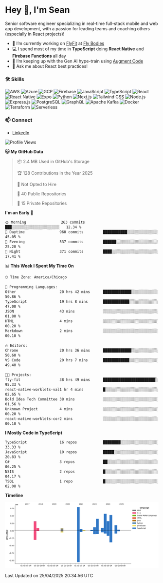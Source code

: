 # Hey 👋, I'm Sean

Senior software engineer specializing in real-time full-stack mobile and web app development, with a passion for leading teams and coaching others (especially in React projects)!

- 🏢 I’m currently working on [FlyFit](https://www.fly-bodies.com/flyfit-app) at [Fly Bodies](https://www.fly-bodies.com/)
- 💻 I spend most of my time in **TypeScript** doing **React Native** and **Firebase Functions** all day
- 🌱 I’m keeping up with the Gen AI hype-train using [Augment Code](https://www.augmentcode.com/)
- 💬 Ask me about React best practices!

### 🛠️ Skills

![AWS](https://img.shields.io/badge/AWS-FF9900?style=flat&logo=amazonaws&logoColor=white)
![Azure](https://img.shields.io/badge/Azure-0078D4?style=flat&logo=azure&logoColor=white)
![GCP](https://img.shields.io/badge/GCP-1f2937?style=flat&logo=googlecloud&logoColor=4285F4)
![Firebase](https://img.shields.io/badge/Firebase-1f2937?style=flat&logo=firebase&logoColor=FFCA28)
![JavaScript](https://img.shields.io/badge/JavaScript-1f2937?style=flat&logo=javascript&logoColor=F7DF1E)
![TypeScript](https://img.shields.io/badge/TypeScript-1f2937?style=flat&logo=typescript&logoColor=3178C6)
![React](https://img.shields.io/badge/React-1f2937?style=flat&logo=react&logoColor=61DAFB)
![React Native](https://img.shields.io/badge/React_Native-1f2937?style=flat&logo=react&logoColor=61DAFB)
![Expo](https://img.shields.io/badge/Expo-1f2937?style=flat&logo=expo&logoColor=000020)
![Python](https://img.shields.io/badge/Python-1f2937?style=flat&logo=python)
![Next.js](https://img.shields.io/badge/Next.js-1f2937?style=flat&logo=nextdotjs&logoColor=000000)
![Tailwind CSS](https://img.shields.io/badge/Tailwind_CSS-1f2937?style=flat&logo=tailwindcss&logoColor=065F46)
![Node.js](https://img.shields.io/badge/Node.js-1f2937?style=flat&logo=nodedotjs&logoColor=339933)
![Express.js](https://img.shields.io/badge/Express.js-1f2937?style=flat&logo=express&logoColor=000000)
![PostgreSQL](https://img.shields.io/badge/PostgreSQL-1f2937?style=flat&logo=postgresql&logoColor=4169E1)
![GraphQL](https://img.shields.io/badge/GraphQL-1f2937?style=flat&logo=graphql&logoColor=E10098)
![Apache Kafka](https://img.shields.io/badge/Apache_Kafka-1f2937?style=flat&logo=apachekafka&logoColor=231F20)
![Docker](https://img.shields.io/badge/Docker-1f2937?style=flat&logo=docker&logoColor=2496ED)
![Terraform](https://img.shields.io/badge/Terraform-1f2937?style=flat&logo=terraform&logoColor=7B42BC)
![Serverless](https://img.shields.io/badge/Serverless-1f2937?style=flat&logo=serverless&logoColor=FD5750)

### 📫 Connect

- [LinkedIn](https://linkedin.com/in/seanblonien)

<!--START_SECTION:waka-->
![Profile Views](http://img.shields.io/badge/Profile%20Views-0-blue)

**🐱 My GitHub Data** 

> 📦 2.4 MB Used in GitHub's Storage 
 > 
> 🏆 128 Contributions in the Year 2025
 > 
> 🚫 Not Opted to Hire
 > 
> 📜 40 Public Repositories 
 > 
> 🔑 15 Private Repositories 
 > 
**I'm an Early 🐤** 

```text
🌞 Morning                263 commits         ███░░░░░░░░░░░░░░░░░░░░░░   12.34 % 
🌆 Daytime                960 commits         ███████████░░░░░░░░░░░░░░   45.05 % 
🌃 Evening                537 commits         ██████░░░░░░░░░░░░░░░░░░░   25.20 % 
🌙 Night                  371 commits         ████░░░░░░░░░░░░░░░░░░░░░   17.41 % 
```


📊 **This Week I Spent My Time On** 

```text
🕑︎ Time Zone: America/Chicago

💬 Programming Languages: 
Other                    20 hrs 42 mins      █████████████░░░░░░░░░░░░   50.86 % 
TypeScript               19 hrs 8 mins       ████████████░░░░░░░░░░░░░   47.00 % 
JSON                     43 mins             ░░░░░░░░░░░░░░░░░░░░░░░░░   01.80 % 
HTML                     4 mins              ░░░░░░░░░░░░░░░░░░░░░░░░░   00.20 % 
Markdown                 2 mins              ░░░░░░░░░░░░░░░░░░░░░░░░░   00.10 % 

🔥 Editors: 
Chrome                   20 hrs 36 mins      █████████████░░░░░░░░░░░░   50.60 % 
VS Code                  20 hrs 7 mins       ████████████░░░░░░░░░░░░░   49.40 % 

🐱‍💻 Projects: 
fly-fit                  38 hrs 49 mins      ████████████████████████░   95.33 % 
react-native-worklets-val1 hr 4 mins         █░░░░░░░░░░░░░░░░░░░░░░░░   02.65 % 
Bold Idea Tech Committee 38 mins             ░░░░░░░░░░░░░░░░░░░░░░░░░   01.56 % 
Unknown Project          4 mins              ░░░░░░░░░░░░░░░░░░░░░░░░░   00.20 % 
react-native-worklets-cor2 mins              ░░░░░░░░░░░░░░░░░░░░░░░░░   00.10 % 
```

**I Mostly Code in TypeScript** 

```text
TypeScript               16 repos            ████████░░░░░░░░░░░░░░░░░   33.33 % 
JavaScript               10 repos            █████░░░░░░░░░░░░░░░░░░░░   20.83 % 
C#                       3 repos             ██░░░░░░░░░░░░░░░░░░░░░░░   06.25 % 
NSIS                     2 repos             █░░░░░░░░░░░░░░░░░░░░░░░░   04.17 % 
TSQL                     1 repo              █░░░░░░░░░░░░░░░░░░░░░░░░   02.08 % 
```



**Timeline**

![Lines of Code chart](https://raw.githubusercontent.com/seanblonien/seanblonien/main/assets/bar_graph.png)


 Last Updated on 25/04/2025 20:34:56 UTC
<!--END_SECTION:waka-->
